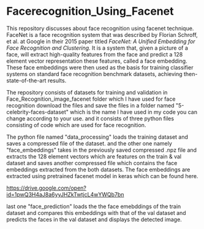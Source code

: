 # Facerecognition_Using_Facenet
This repository discusses about face recognition using facenet technique.
FaceNet is a face recognition system that was described by Florian Schroff, et al. at Google in their 2015 paper titled *FaceNet: A Unified Embedding for Face Recognition and Clustering.*
It is a system that, given a picture of a face, will extract high-quality features from the face and predict a 128 element vector representation these features, called a face embedding.
These face embeddings were then used as the basis for training classifier systems on standard face recognition benchmark datasets, achieving then-state-of-the-art results.



The repository consists of datasets for training and validation in Face_Recognition_image_facenet folder which I have used for face recognition download the files and save the files in a folder named "5-celebrity-faces-dataset" which is the name I have used in my code you can change according to your use.
and it consists of three python files consisting of code which are used for face recognition.


The python file named "data_processing" loads the training dataset and saves a compressed file of the dataset.
and the other one namely "face_embeddings" takes in the previously saved compressed .npz file and extracts the 128 element vectors which are features on the train & val dataset and saves another compressed file which contains the face embeddings extracted from the both datasets. The face embeddings are extracted using pretrained facenet model in keras which can be found here.

https://drive.google.com/open?id=1pwQ3H4aJ8a6yyJHZkTwtjcL4wYWQb7bn

last one "face_prediction" loads the the face emebddings of the train dataset and compares this embeddings with that of the val dataset and  predicts the faces in the val dataset and displays the detected image.

